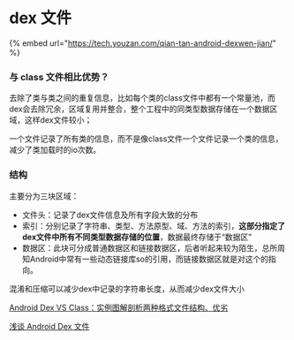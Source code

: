 # dex 文件



{% embed url="https://tech.youzan.com/qian-tan-android-dexwen-jian/" %}

### 与 class 文件相比优势？

去除了类与类之间的重复信息，比如每个类的class文件中都有一个常量池，而dex会去除冗余，区域复用并整合，整个工程中的同类型数据存储在一个数据区域，这样dex文件较小；

一个文件记录了所有类的信息，而不是像class文件一个文件记录一个类的信息，减少了类加载时的io次数。

### 结构

主要分为三块区域：

* 文件头：记录了dex文件信息及所有字段大致的分布
* 索引：分别记录了字符串、类型、方法原型、域、方法的索引，**这部分指定了dex文件中所有不同类型数据存储的位置**，数据最终存储于“数据区”
* 数据区：此块可分成普通数据区和链接数据区，后者听起来较为陌生，总所周知Android中常有一些动态链接库so的引用，而链接数据区就是对这个的指向。

混淆和压缩可以减少dex中记录的字符串长度，从而减少dex文件大小

[Android Dex VS Class：实例图解剖析两种格式文件结构、优劣](https://blog.csdn.net/ITermeng/article/details/79218060)

[浅谈 Android Dex 文件](https://tech.youzan.com/qian-tan-android-dexwen-jian/)

